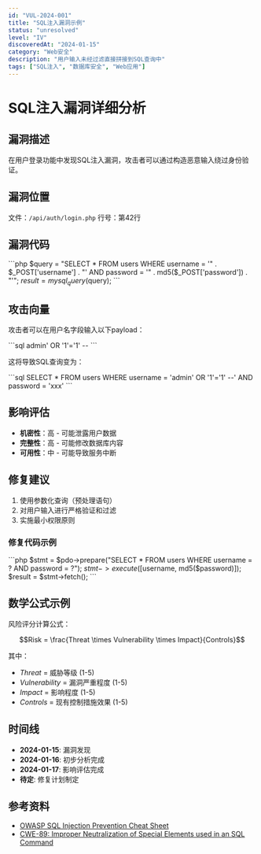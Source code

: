 ```yaml
---
id: "VUL-2024-001"
title: "SQL注入漏洞示例"
status: "unresolved"
level: "IV"
discoveredAt: "2024-01-15"
category: "Web安全"
description: "用户输入未经过滤直接拼接到SQL查询中"
tags: ["SQL注入", "数据库安全", "Web应用"]
---
```


# SQL注入漏洞详细分析

## 漏洞描述

在用户登录功能中发现SQL注入漏洞，攻击者可以通过构造恶意输入绕过身份验证。

## 漏洞位置

文件：`/api/auth/login.php`
行号：第42行

## 漏洞代码

\`\`\`php
$query = "SELECT * FROM users WHERE username = '" . $_POST['username'] . "' AND password = '" . md5($_POST['password']) . "'";
$result = mysql_query($query);
\`\`\`

## 攻击向量

攻击者可以在用户名字段输入以下payload：

\`\`\`sql
admin' OR '1'='1' --
\`\`\`

这将导致SQL查询变为：

\`\`\`sql
SELECT * FROM users WHERE username = 'admin' OR '1'='1' --' AND password = 'xxx'
\`\`\`

## 影响评估

- **机密性**：高 - 可能泄露用户数据
- **完整性**：高 - 可能修改数据库内容  
- **可用性**：中 - 可能导致服务中断

## 修复建议

1. 使用参数化查询（预处理语句）
2. 对用户输入进行严格验证和过滤
3. 实施最小权限原则

### 修复代码示例

\`\`\`php
$stmt = $pdo->prepare("SELECT * FROM users WHERE username = ? AND password = ?");
$stmt->execute([$username, md5($password)]);
$result = $stmt->fetch();
\`\`\`

## 数学公式示例

风险评分计算公式：

$$Risk = \frac{Threat \times Vulnerability \times Impact}{Controls}$$

其中：
- $Threat$ = 威胁等级 (1-5)
- $Vulnerability$ = 漏洞严重程度 (1-5)  
- $Impact$ = 影响程度 (1-5)
- $Controls$ = 现有控制措施效果 (1-5)

## 时间线

- **2024-01-15**: 漏洞发现
- **2024-01-16**: 初步分析完成
- **2024-01-17**: 影响评估完成
- **待定**: 修复计划制定

## 参考资料

- [OWASP SQL Injection Prevention Cheat Sheet](https://owasp.org/www-community/attacks/SQL_Injection)
- [CWE-89: Improper Neutralization of Special Elements used in an SQL Command](https://cwe.mitre.org/data/definitions/89.html)
